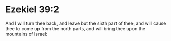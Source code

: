 # Ezekiel 39:2

And I will turn thee back, and leave but the sixth part of thee, and will cause thee to come up from the north parts, and will bring thee upon the mountains of Israel: